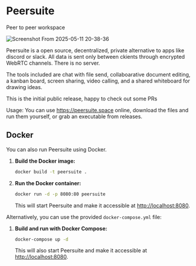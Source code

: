# Peersuite
Peer to peer workspace

![Screenshot From 2025-05-11 20-38-36](https://github.com/user-attachments/assets/fccc483f-fa82-4e6c-9bdc-4a3d643f8004)


Peersuite is a open source, decentralized, private alternative to apps like discord or slack.
All data is sent only between ckients through encrypted WebRTC channels. There is no server.

The tools included are chat with file send, collaboarative document editing, a kanban board, screen sharing, video calling, and a shared whiteboard for drawing ideas.

This is the initial public release, happy to check out some PRs

Usage: You can use https://peersuite.space online, download the files and run them yourself, or grab an executable from releases.

## Docker

You can also run Peersuite using Docker.

1.  **Build the Docker image:**
    ```bash
    docker build -t peersuite .
    ```
2.  **Run the Docker container:**
    ```bash
    docker run -d -p 8080:80 peersuite
    ```
    This will start Peersuite and make it accessible at [http://localhost:8080](http://localhost:8080).

Alternatively, you can use the provided `docker-compose.yml` file:

1.  **Build and run with Docker Compose:**
    ```bash
    docker-compose up -d
    ```
    This will also start Peersuite and make it accessible at [http://localhost:8080](http://localhost:8080).


